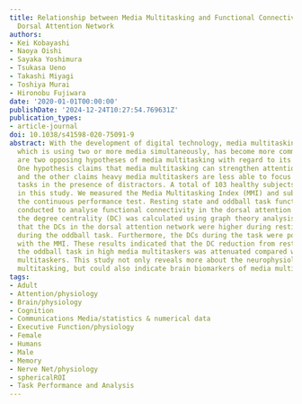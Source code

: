 ```yaml
---
title: Relationship between Media Multitasking and Functional Connectivity in the
  Dorsal Attention Network
authors:
- Kei Kobayashi
- Naoya Oishi
- Sayaka Yoshimura
- Tsukasa Ueno
- Takashi Miyagi
- Toshiya Murai
- Hironobu Fujiwara
date: '2020-01-01T00:00:00'
publishDate: '2024-12-24T10:27:54.769631Z'
publication_types:
- article-journal
doi: 10.1038/s41598-020-75091-9
abstract: With the development of digital technology, media multitasking behaviour,
  which is using two or more media simultaneously, has become more commonplace. There
  are two opposing hypotheses of media multitasking with regard to its impact on attention.
  One hypothesis claims that media multitasking can strengthen attention control,
  and the other claims heavy media multitaskers are less able to focus on relevant
  tasks in the presence of distractors. A total of 103 healthy subjects took part
  in this study. We measured the Media Multitasking Index (MMI) and subjects performed
  the continuous performance test. Resting state and oddball task functional MRI were
  conducted to analyse functional connectivity in the dorsal attention network, and
  the degree centrality (DC) was calculated using graph theory analysis. We found
  that the DCs in the dorsal attention network were higher during resting state than
  during the oddball task. Furthermore, the DCs during the task were positively correlated
  with the MMI. These results indicated that the DC reduction from resting state to
  the oddball task in high media multitaskers was attenuated compared with low media
  multitaskers. This study not only reveals more about the neurophysiology of media
  multitasking, but could also indicate brain biomarkers of media multitasking behaviour.
tags:
- Adult
- Attention/physiology
- Brain/physiology
- Cognition
- Communications Media/statistics & numerical data
- Executive Function/physiology
- Female
- Humans
- Male
- Memory
- Nerve Net/physiology
- sphericalROI
- Task Performance and Analysis
---
```

